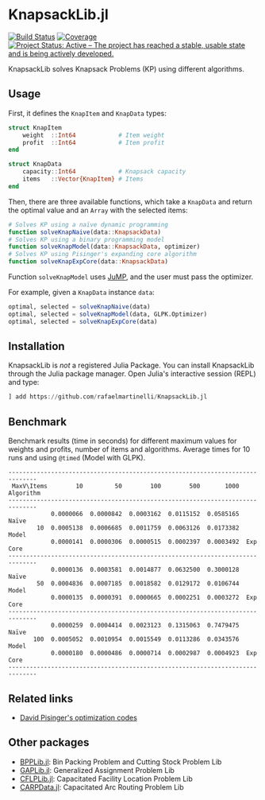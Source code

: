 # KnapsackLib.jl

<!-- [![Stable](https://img.shields.io/badge/docs-stable-blue.svg)](https://rafaelmartinelli.github.io/KnapsackLib.jl/stable)
[![Dev](https://img.shields.io/badge/docs-dev-blue.svg)](https://rafaelmartinelli.github.io/KnapsackLib.jl/dev) -->
[![Build Status](https://github.com/rafaelmartinelli/KnapsackLib.jl/workflows/CI/badge.svg)](https://github.com/rafaelmartinelli/KnapsackLib.jl/actions)
[![Coverage](https://codecov.io/gh/rafaelmartinelli/KnapsackLib.jl/branch/main/graph/badge.svg)](https://codecov.io/gh/rafaelmartinelli/KnapsackLib.jl)
[![Project Status: Active – The project has reached a stable, usable state and is being actively developed.](https://www.repostatus.org/badges/latest/active.svg)](https://www.repostatus.org/#active)

KnapsackLib solves Knapsack Problems (KP) using different algorithms.

## Usage

First, it defines the `KnapItem` and `KnapData` types:

```julia
struct KnapItem
    weight  ::Int64            # Item weight
    profit  ::Int64            # Item profit
end

struct KnapData
    capacity::Int64            # Knapsack capacity
    items   ::Vector{KnapItem} # Items
end
```

Then, there are three available functions, which take a `KnapData` and return the optimal value and an `Array` with the selected items:

```julia
# Solves KP using a naïve dynamic programming
function solveKnapNaive(data::KnapsackData)
# Solves KP using a binary programming model
function solveKnapModel(data::KnapsackData, optimizer)
# Solves KP using Pisinger's expanding core algorithm
function solveKnapExpCore(data::KnapsackData)
```
Function `solveKnapModel` uses [JuMP](https://jump.dev/), and the user must pass the optimizer.

For example, given a `KnapData` instance `data`:
```julia
optimal, selected = solveKnapNaive(data)
optimal, selected = solveKnapModel(data, GLPK.Optimizer)
optimal, selected = solveKnapExpCore(data)
```

## Installation

KnapsackLib is *not* a registered Julia Package.
You can install KnapsackLib through the Julia package manager.
Open Julia's interactive session (REPL) and type:

```julia
] add https://github.com/rafaelmartinelli/KnapsackLib.jl
```

## Benchmark

Benchmark results (time in seconds) for different maximum values for weights and profits, number of items and algorithms. Average times for 10 runs and using `@timed` (Model with GLPK).

```
------------------------------------------------------------------------------
 MaxV\Items        10         50        100        500       1000  Algorithm
------------------------------------------------------------------------------
            0.0000066  0.0000842  0.0003162  0.0115152  0.0585165  Naïve
        10  0.0005138  0.0006685  0.0011759  0.0063126  0.0173382  Model
            0.0000141  0.0000306  0.0000515  0.0002397  0.0003492  Exp Core
------------------------------------------------------------------------------
            0.0000136  0.0003581  0.0014877  0.0632500  0.3000128  Naïve
        50  0.0004836  0.0007185  0.0018582  0.0129172  0.0106744  Model
            0.0000135  0.0000391  0.0000665  0.0002251  0.0003272  Exp Core
------------------------------------------------------------------------------
            0.0000259  0.0004414  0.0023123  0.1315063  0.7479475  Naïve
       100  0.0005052  0.0010954  0.0015549  0.0113286  0.0343576  Model
            0.0000180  0.0000486  0.0000714  0.0002987  0.0004923  Exp Core
------------------------------------------------------------------------------
```

## Related links

- [David Pisinger's optimization codes](http://hjemmesider.diku.dk/~pisinger/codes.html)

## Other packages

- [BPPLib.jl](https://github.com/rafaelmartinelli/BPPLib.jl): Bin Packing Problem and Cutting Stock Problem Lib
- [GAPLib.jl](https://github.com/rafaelmartinelli/GAPLib.jl): Generalized Assignment Problem Lib
- [CFLPLib.jl](https://github.com/rafaelmartinelli/CFLPLib.jl): Capacitated Facility Location Problem Lib
- [CARPData.jl](https://github.com/rafaelmartinelli/CARPData.jl): Capacitated Arc Routing Problem Lib
